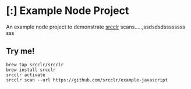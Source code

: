 # [:] Example Node Project

An example node project to demonstrate [srcclr](https://www.srsscclr.com) scans.....,ssdsdsdssssssss
sss
## Try me!

```
brew tap srcclr/srcclr
brew install srcclr
srcclr activate
srcclr scan --url https://github.com/srcclr/example-javascript
```
